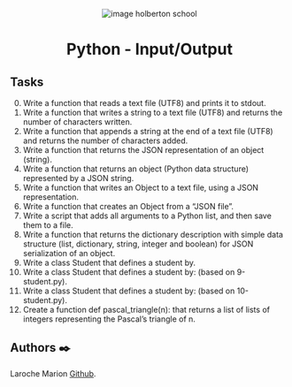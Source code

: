 <p align="center">
<picture>
 <source media="(prefers-color-scheme: dark)" srcset="https://images.squarespace-cdn.com/content/v1/5a4bfe8bf09ca4228ceca3b7/1539139199598-ANH454IHZI1OKWONKRXY/logo.jpg?format=2500w">
 <source media="(prefers-color-scheme: light)" srcset="https://encrypted-tbn0.gstatic.com/images?q=tbn:ANd9GcQIrK23KvJPB7XdZrIk9mHwe3GZvtsUZLjkh-eG6KRgCLeWu3MW0kFcggq4COpLmeZviQ&usqp=CAU">
 <img alt="image holberton school" src="https://apply.holbertonschool.com/auth/sign_up?country=fr&locale=fr">
</picture>
</p>


<B><h1 align="center">
Python - Input/Output
</h1></B>

## **Tasks**
0. Write a function that reads a text file (UTF8) and prints it to stdout.
1. Write a function that writes a string to a text file (UTF8) and returns the number of characters written.
2. Write a function that appends a string at the end of a text file (UTF8) and returns the number of characters added.
3. Write a function that returns the JSON representation of an object (string).
4. Write a function that returns an object (Python data structure) represented by a JSON string.
5. Write a function that writes an Object to a text file, using a JSON representation.
6. Write a function that creates an Object from a “JSON file”.
7. Write a script that adds all arguments to a Python list, and then save them to a file.
8. Write a function that returns the dictionary description with simple data structure (list, dictionary, string, integer and boolean) for JSON serialization of an object.
9. Write a class Student that defines a student by.
10. Write a class Student that defines a student by: (based on 9-student.py).
11. Write a class Student that defines a student by: (based on 10-student.py).
12. Create a function def pascal_triangle(n): that returns a list of lists of integers representing the Pascal’s triangle of n.



## **Authors** :black_nib:

Laroche Marion [Github](https://github.com/Mamuche).
